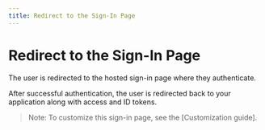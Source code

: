 ```yaml
---
title: Redirect to the Sign-In Page
---
```

# Redirect to the Sign-In Page

The user is redirected to the hosted sign-in page where they authenticate.

<StackSelector snippet="redirect"/>

After successful authentication, the user is redirected back to your application along with access and ID tokens. 

> Note: To customize this sign-in page, see the [Customization guide].
